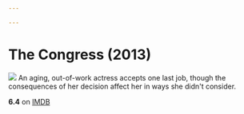 ```yaml
---

---
```


# The Congress (2013)
![](https://m.media-amazon.com/images/M/MV5BMjE5MTUzNDk3M15BMl5BanBnXkFtZTgwMTUwNTQ5MTE@._V1_SX300.jpg)
An aging, out-of-work actress accepts one last job, though the consequences of her decision affect her in ways she didn't consider.

**6.4** on [IMDB](https://www.imdb.com/title/tt1821641)
